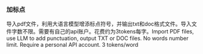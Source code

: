 ### 加标点
导入pdf文件，利用大语言模型增添标点符号，并输出txt和doc格式文件。导入文件字数不限。需要有自己的api账户。花费约为3tokens每字。Import PDF files, use LLM to add punctuation, output TXT or DOC files. No words number limit. Require a personal API account. 3 tokens/word
